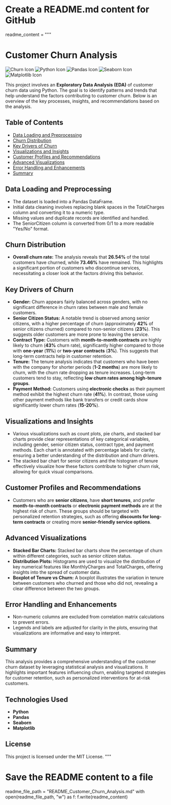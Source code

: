 # Create a README.md content for GitHub
readme_content = """
# Customer Churn Analysis

![Churn Icon](https://img.icons8.com/ios-filled/50/000000/churn.png) ![Python Icon](https://img.icons8.com/ios-filled/50/000000/python.png) ![Pandas Icon](https://img.icons8.com/ios-filled/50/000000/pandas.png) ![Seaborn Icon](https://img.icons8.com/ios-filled/50/000000/seaborn.png) ![Matplotlib Icon](https://img.icons8.com/ios-filled/50/000000/matplotlib.png)

This project involves an **Exploratory Data Analysis (EDA)** of customer churn data using Python. The goal is to identify patterns and trends that help understand the factors contributing to customer churn. Below is an overview of the key processes, insights, and recommendations based on the analysis.

## Table of Contents
- [Data Loading and Preprocessing](#data-loading-and-preprocessing)
- [Churn Distribution](#churn-distribution)
- [Key Drivers of Churn](#key-drivers-of-churn)
- [Visualizations and Insights](#visualizations-and-insights)
- [Customer Profiles and Recommendations](#customer-profiles-and-recommendations)
- [Advanced Visualizations](#advanced-visualizations)
- [Error Handling and Enhancements](#error-handling-and-enhancements)
- [Summary](#summary)

## Data Loading and Preprocessing
- The dataset is loaded into a Pandas DataFrame.
- Initial data cleaning involves replacing blank spaces in the TotalCharges column and converting it to a numeric type.
- Missing values and duplicate records are identified and handled.
- The SeniorCitizen column is converted from 0/1 to a more readable "Yes/No" format.

## Churn Distribution
- **Overall churn rate:** The analysis reveals that **26.54%** of the total customers have churned, while **73.46%** have remained. This highlights a significant portion of customers who discontinue services, necessitating a closer look at the factors driving this behavior.

## Key Drivers of Churn
- **Gender:** Churn appears fairly balanced across genders, with no significant difference in churn rates between male and female customers.
- **Senior Citizen Status:** A notable trend is observed among senior citizens, with a higher percentage of churn (approximately **42%** of senior citizens churned) compared to non-senior citizens (**23%**). This suggests older customers are more prone to leaving the service.
- **Contract Type:** Customers with **month-to-month contracts** are highly likely to churn (**43%** churn rate), significantly higher compared to those with **one-year** (**11%**) or **two-year contracts** (**3%**). This suggests that long-term contracts help in customer retention.
- **Tenure:** The tenure analysis indicates that customers who have been with the company for shorter periods (**1-2 months**) are more likely to churn, with the churn rate dropping as tenure increases. Long-term customers tend to stay, reflecting **low churn rates among high-tenure groups**.
- **Payment Method:** Customers using **electronic checks** as their payment method exhibit the highest churn rate (**41%**). In contrast, those using other payment methods like bank transfers or credit cards show significantly lower churn rates (**15-20%**).

## Visualizations and Insights
- Various visualizations such as count plots, pie charts, and stacked bar charts provide clear representations of key categorical variables, including gender, senior citizen status, contract type, and payment methods. Each chart is annotated with percentage labels for clarity, ensuring a better understanding of the distribution and churn drivers.
- The stacked bar chart for senior citizens and the histogram of tenure effectively visualize how these factors contribute to higher churn risk, allowing for quick visual comparisons.

## Customer Profiles and Recommendations
- Customers who are **senior citizens**, have **short tenures**, and prefer **month-to-month contracts** or **electronic payment methods** are at the highest risk of churn. These groups should be targeted with personalized retention strategies, such as offering **discounts for long-term contracts** or creating more **senior-friendly service options**.

## Advanced Visualizations
- **Stacked Bar Charts:** Stacked bar charts show the percentage of churn within different categories, such as senior citizen status.
- **Distribution Plots:** Histograms are used to visualize the distribution of key numerical features like MonthlyCharges and TotalCharges, offering insights into the spread of customer data.
- **Boxplot of Tenure vs Churn:** A boxplot illustrates the variation in tenure between customers who churned and those who did not, revealing a clear difference between the two groups.

## Error Handling and Enhancements
- Non-numeric columns are excluded from correlation matrix calculations to prevent errors.
- Legends and labels are adjusted for clarity in the plots, ensuring that visualizations are informative and easy to interpret.

## Summary
This analysis provides a comprehensive understanding of the customer churn dataset by leveraging statistical analysis and visualizations. It highlights important features influencing churn, enabling targeted strategies for customer retention, such as personalized interventions for at-risk customers.

## Technologies Used
- **Python**
- **Pandas**
- **Seaborn**
- **Matplotlib**

## License
This project is licensed under the MIT License.
"""

# Save the README content to a file
readme_file_path = "README_Customer_Churn_Analysis.md"
with open(readme_file_path, "w") as f:
    f.write(readme_content)
